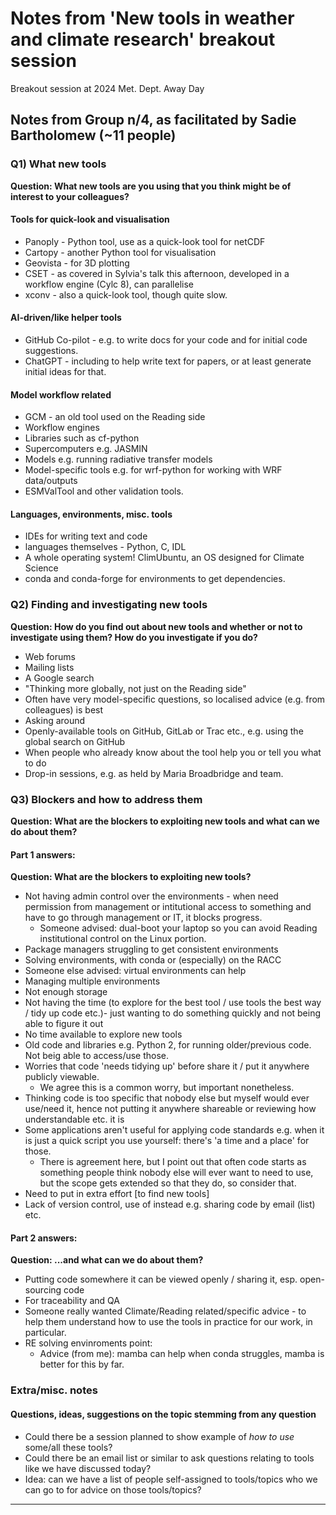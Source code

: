 # Notes from 'New tools in weather and climate research' breakout session

Breakout session at 2024 Met. Dept. Away Day

## Notes from Group n/4, as facilitated by Sadie Bartholomew (~11 people)

### Q1) What new tools

**Question: What new tools are you using that you think might be of interest
to your colleagues?**


#### Tools for quick-look and visualisation

* Panoply - Python tool, use as a quick-look tool for netCDF
* Cartopy - another Python tool for visualisation
* Geovista - for 3D plotting
* CSET - as covered in Sylvia's talk this afternoon, developed in a workflow
  engine (Cylc 8), can parallelise
* xconv - also a quick-look tool, though quite slow.


#### AI-driven/like helper tools

* GitHub Co-pilot - e.g. to write docs for your code and for initial code
  suggestions.
* ChatGPT - including to help write text for papers, or at least generate
  initial ideas for that.


#### Model workflow related

* GCM - an old tool used on the Reading side
* Workflow engines
* Libraries such as cf-python
* Supercomputers e.g. JASMIN
* Models e.g. running radiative transfer models
* Model-specific tools e.g. for wrf-python for working with WRF data/outputs
* ESMValTool and other validation tools.


#### Languages, environments, misc. tools

* IDEs for writing text and code
* languages themselves - Python, C, IDL
* A whole operating system! ClimUbuntu, an OS designed for Climate Science
* conda and conda-forge for environments to get dependencies.


### Q2) Finding and investigating new tools

**Question: How do you find out about new tools and whether or not to investigate
using them? How do you investigate if you do?**

* Web forums
* Mailing lists
* A Google search
* "Thinking more globally, not just on the Reading side"
* Often have very model-specific questions, so localised advice
  (e.g. from colleagues) is best
* Asking around
* Openly-available tools on GitHub, GitLab or Trac etc., e.g. using the
  global search on GitHub
* When people who already know about the tool help you or tell you what to do
* Drop-in sessions, e.g. as held by Maria Broadbridge and team.


### Q3) Blockers and how to address them

**Question: What are the blockers to exploiting new tools and what can we
do about them?**

#### Part 1 answers:

**Question: What are the blockers to exploiting new tools?**

* Not having admin control over the environments -
  when need permission from management or intitutional access to
  something and have to go through management or IT, it blocks progress.
  * Someone advised: dual-boot your laptop so you can avoid Reading
    institutional control on the Linux portion.
* Package managers struggling to get consistent environments 
* Solving environments, with conda or (especially) on the RACC
* Someone else advised: virtual environments can help
* Managing multiple environments
* Not enough storage
* Not having the time (to explore for the best tool / use tools the best way /
  tidy up code etc.)- just wanting to do something quickly and not being
  able to figure it out
* No time available to explore new tools
* Old code and libraries e.g. Python 2, for running older/previous code. Not
  beig able to access/use those.
* Worries that code 'needs tidying up' before share it / put it anywhere
  publicly viewable.
  * We agree this is a common worry, but important nonetheless.
* Thinking code is too specific that nobody else but myself would ever
  use/need it, hence not putting it anywhere shareable or reviewing how
  understandable etc. it is
* Some applications aren't useful for applying code standards e.g. when it is
  just a quick script you use yourself: there's 'a time and a place' for those.
  * There is agreement here, but I point out that often code starts as something
    people think nobody else will ever want to need to use, but the scope gets
    extended so that they do, so consider that.
* Need to put in extra effort [to find new tools]
* Lack of version control, use of instead e.g. sharing code by email (list) etc.


#### Part 2 answers:

**Question: ...and what can we do about them?**

* Putting code somewhere it can be viewed openly / sharing it, esp.
  open-sourcing code
* For traceability and QA
* Someone really wanted Climate/Reading related/specific advice - to help them
  understand how to use the tools in practice for our work, in particular.
* RE solving envinroments point:
  * Advice (from me): mamba can help when conda struggles, mamba is better
    for this by far.


### Extra/misc. notes

#### Questions, ideas, suggestions on the topic stemming from any question

* Could there be a session planned to show example of *how to use* some/all
  these tools?
* Could there be an email list or similar to ask questions relating to tools
  like we have discussed today?
* Idea: can we have a list of people self-assigned to tools/topics who we can
  go to for advice on those tools/topics?


----
